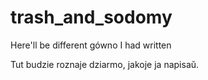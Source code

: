 # trash_and_sodomy
Here'll be different gówno I had written

Tut budzie roznaje dziarmo, jakoje ja napisaŭ.
